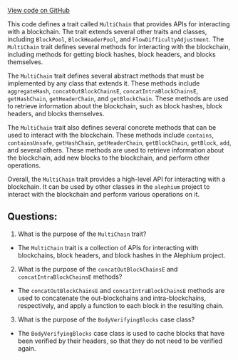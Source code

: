 [View code on GitHub](https://github.com/alephium/alephium/flow/src/main/scala/org/alephium/flow/core/MultiChain.scala)

This code defines a trait called `MultiChain` that provides APIs for interacting with a blockchain. The trait extends several other traits and classes, including `BlockPool`, `BlockHeaderPool`, and `FlowDifficultyAdjustment`. The `MultiChain` trait defines several methods for interacting with the blockchain, including methods for getting block hashes, block headers, and blocks themselves.

The `MultiChain` trait defines several abstract methods that must be implemented by any class that extends it. These methods include `aggregateHash`, `concatOutBlockChainsE`, `concatIntraBlockChainsE`, `getHashChain`, `getHeaderChain`, and `getBlockChain`. These methods are used to retrieve information about the blockchain, such as block hashes, block headers, and blocks themselves.

The `MultiChain` trait also defines several concrete methods that can be used to interact with the blockchain. These methods include `contains`, `containsUnsafe`, `getHashChain`, `getHeaderChain`, `getBlockChain`, `getBlock`, `add`, and several others. These methods are used to retrieve information about the blockchain, add new blocks to the blockchain, and perform other operations.

Overall, the `MultiChain` trait provides a high-level API for interacting with a blockchain. It can be used by other classes in the `alephium` project to interact with the blockchain and perform various operations on it.
## Questions: 
 1. What is the purpose of the `MultiChain` trait?
- The `MultiChain` trait is a collection of APIs for interacting with blockchains, block headers, and block hashes in the Alephium project.

2. What is the purpose of the `concatOutBlockChainsE` and `concatIntraBlockChainsE` methods?
- The `concatOutBlockChainsE` and `concatIntraBlockChainsE` methods are used to concatenate the out-blockchains and intra-blockchains, respectively, and apply a function to each block in the resulting chain.

3. What is the purpose of the `BodyVerifyingBlocks` case class?
- The `BodyVerifyingBlocks` case class is used to cache blocks that have been verified by their headers, so that they do not need to be verified again.